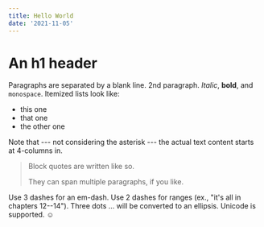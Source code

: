 ```yaml
---
title: Hello World
date: '2021-11-05'
---
```


# An h1 header

Paragraphs are separated by a blank line.
2nd paragraph. _Italic_, **bold**, and `monospace`. Itemized lists look like:

-   this one
-   that one
-   the other one

Note that --- not considering the asterisk --- the actual text content starts at 4-columns in.

> Block quotes are
> written like so.
>
> They can span multiple paragraphs,
> if you like.

Use 3 dashes for an em-dash. Use 2 dashes for ranges (ex., "it's all in chapters 12--14"). Three dots ... will be converted to an ellipsis.
Unicode is supported. ☺
